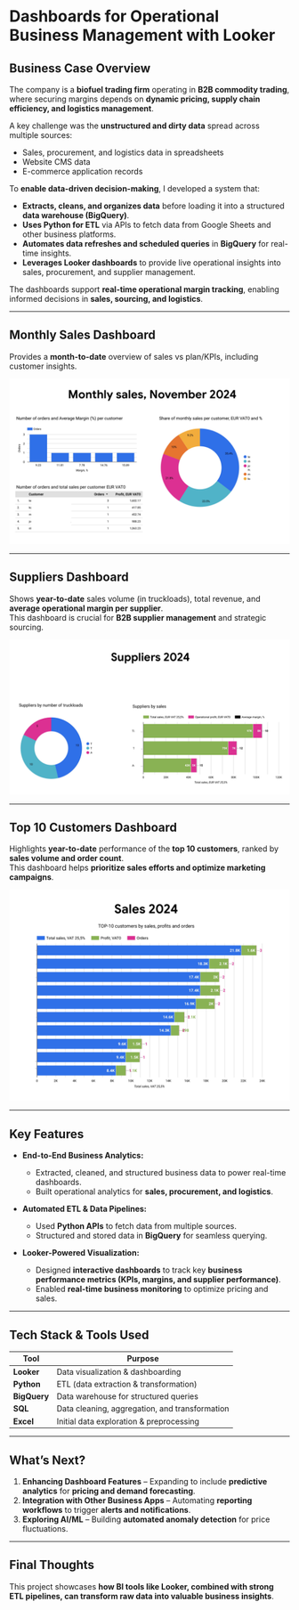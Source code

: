 # Dashboards for Operational Business Management with Looker

## Business Case Overview
The company is a **biofuel trading firm** operating in **B2B commodity trading**, where securing margins depends on **dynamic pricing, supply chain efficiency, and logistics management**.

A key challenge was the **unstructured and dirty data** spread across multiple sources:  
- Sales, procurement, and logistics data in spreadsheets  
- Website CMS data  
- E-commerce application records  

To **enable data-driven decision-making**, I developed a system that:  
- **Extracts, cleans, and organizes data** before loading it into a structured **data warehouse (BigQuery)**.  
- **Uses Python for ETL** via APIs to fetch data from Google Sheets and other business platforms.  
- **Automates data refreshes and scheduled queries** in **BigQuery** for real-time insights.  
- **Leverages Looker dashboards** to provide live operational insights into sales, procurement, and supplier management.

The dashboards support **real-time operational margin tracking**, enabling informed decisions in **sales, sourcing, and logistics**.

---

## Monthly Sales Dashboard  
Provides a **month-to-date** overview of sales vs plan/KPIs, including customer insights.  

![Monthly Sales Dashboard](images/monthly_sales.jpg)  

---

## Suppliers Dashboard  
Shows **year-to-date** sales volume (in truckloads), total revenue, and **average operational margin per supplier**.  
This dashboard is crucial for **B2B supplier management** and strategic sourcing.  

![Supplier Dashboard](images/suppliers_2024.jpg)  

---

## Top 10 Customers Dashboard  
Highlights **year-to-date** performance of the **top 10 customers**, ranked by **sales volume and order count**.  
This dashboard helps **prioritize sales efforts and optimize marketing campaigns**.  

![Top 10 Customers Dashboard](images/top10_customers_2024.jpg)  

---

## Key Features  
- **End-to-End Business Analytics:**  
  - Extracted, cleaned, and structured business data to power real-time dashboards.  
  - Built operational analytics for **sales, procurement, and logistics**.  

- **Automated ETL & Data Pipelines:**  
  - Used **Python APIs** to fetch data from multiple sources.  
  - Structured and stored data in **BigQuery** for seamless querying.  

- **Looker-Powered Visualization:**  
  - Designed **interactive dashboards** to track key **business performance metrics (KPIs, margins, and supplier performance)**.  
  - Enabled **real-time business monitoring** to optimize pricing and sales.  

---

## Tech Stack & Tools Used  
| Tool         | Purpose |
|-------------|---------|
| **Looker**  | Data visualization & dashboarding |
| **Python**  | ETL (data extraction & transformation) |
| **BigQuery** | Data warehouse for structured queries |
| **SQL**     | Data cleaning, aggregation, and transformation |
| **Excel**   | Initial data exploration & preprocessing |

---

## What’s Next?
1. **Enhancing Dashboard Features** – Expanding to include **predictive analytics** for **pricing and demand forecasting**.  
2. **Integration with Other Business Apps** – Automating **reporting workflows** to trigger **alerts and notifications**.  
3. **Exploring AI/ML** – Building **automated anomaly detection** for price fluctuations.  

---

## Final Thoughts  
This project showcases **how BI tools like Looker, combined with strong ETL pipelines, can transform raw data into valuable business insights**.  

